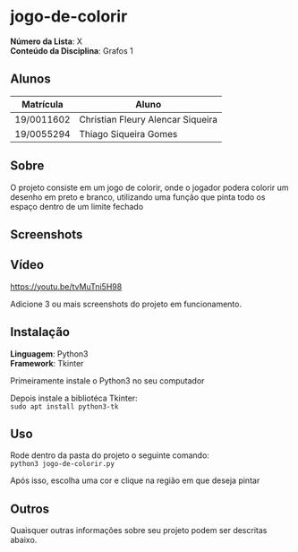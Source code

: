 # jogo-de-colorir

**Número da Lista**: X<br>
**Conteúdo da Disciplina**: Grafos 1<br>

## Alunos

| Matrícula | Aluno           |
| --------- | --------------- |
| 19/0011602 | Christian Fleury Alencar Siqueira |
| 19/0055294 | Thiago Siqueira Gomes |

## Sobre

O projeto consiste em um jogo de colorir, onde o jogador podera colorir um desenho em preto e branco, utilizando uma função que pinta todo os espaço dentro de um limite fechado

## Screenshots

## Vídeo
https://youtu.be/tvMuTni5H98

Adicione 3 ou mais screenshots do projeto em funcionamento.

## Instalação

**Linguagem**: Python3<br>
**Framework**: Tkinter<br>

Primeiramente instale o Python3 no seu computador

Depois instale a bibliotéca Tkinter: <br>
``` sudo apt install python3-tk ```

## Uso

Rode dentro da pasta do projeto o seguinte comando: <br>
``` python3 jogo-de-colorir.py ``` 

Após isso, escolha uma cor e clique na região em que deseja pintar

## Outros

Quaisquer outras informações sobre seu projeto podem ser descritas abaixo.
